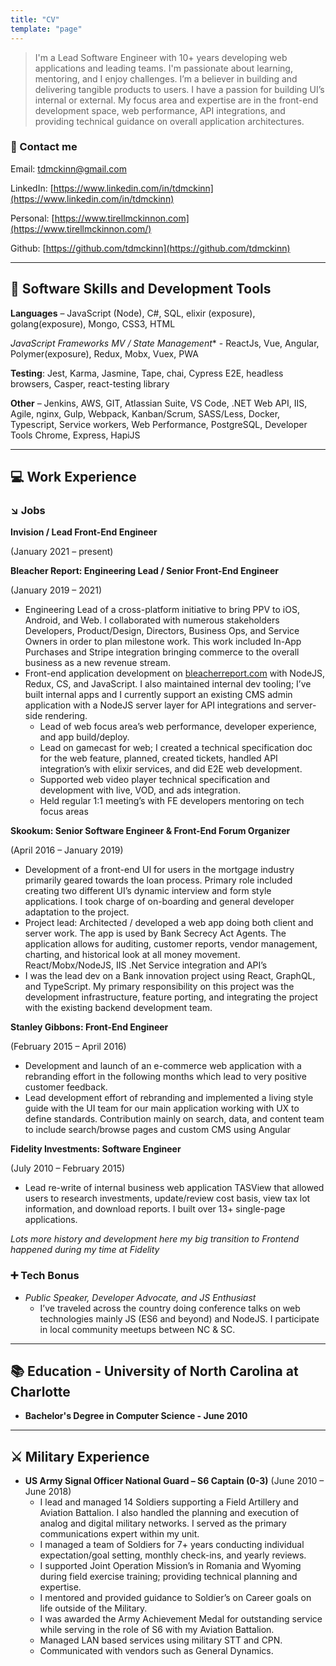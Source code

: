 ```yaml
---
title: "CV"
template: "page"
---
```


> I'm a Lead Software Engineer with 10+ years developing web applications and leading teams. I'm passionate about learning, mentoring, and I enjoy challenges. I’m a believer in building and delivering tangible products to users. I have a passion for building UI’s internal or external. My focus area and expertise are in the front-end development space, web performance, API integrations, and providing technical guidance on overall application architectures.

### 📧 Contact me

Email: [tdmckinn@gmail.com](mailto:tdmckinn@gmail.com)

LinkedIn: [https://www.linkedin.com/in/tdmckinn](https://www.linkedin.com/in/tdmckinn)

Personal: [https://www.tirellmckinnon.com](https://www.tirellmckinnon.com/)

Github: [https://github.com/tdmckinn](https://github.com/tdmckinn)

---

## 🧰 Software Skills and Development Tools

**Languages** – JavaScript (Node), C#, SQL, elixir (exposure), golang(exposure), Mongo, CSS3, HTML

**JavaScript Frameworks MV* / State Management** - ReactJs, Vue, Angular, Polymer(exposure), Redux, Mobx, Vuex, PWA

**Testing**: Jest, Karma, Jasmine, Tape, chai, Cypress E2E, headless browsers, Casper, react-testing library

**Other** – Jenkins, AWS, GIT, Atlassian Suite, VS Code, .NET Web API, IIS, Agile, nginx, Gulp, Webpack, Kanban/Scrum, SASS/Less, Docker, Typescript, Service workers, Web Performance, PostgreSQL, Developer Tools Chrome, Express, HapiJS

---

## 💻 Work Experience

### ↘️ Jobs

**Invision / Lead Front-End Engineer**

(January 2021 – present)


**Bleacher Report: Engineering Lead / Senior Front-End Engineer**

(January 2019 – 2021)

- Engineering Lead of a cross-platform initiative to bring PPV to iOS, Android, and Web. I collaborated with numerous stakeholders Developers, Product/Design, Directors, Business Ops, and Service Owners in order to plan milestone work. This work included In-App Purchases and Stripe integration bringing commerce to the overall business as a new revenue stream.
- Front-end application development on [bleacherreport.com](http://bleacherreport.com/) with NodeJS, Redux, CS, and JavaScript. I also maintained internal dev tooling; I’ve built internal apps and I currently support an existing CMS admin application with a NodeJS server layer for API integrations and server-side rendering.
    - Lead of web focus area’s web performance, developer experience, and app build/deploy.
    - Lead on gamecast for web; I created a technical specification doc for the web feature, planned, created tickets, handled API integration’s with elixir services, and did E2E web development.
    - Supported web video player technical specification and development with live, VOD, and ads integration.
    - Held regular 1:1 meeting’s with FE developers mentoring on tech focus areas

**Skookum: Senior Software Engineer & Front-End Forum Organizer**

(April 2016 – January 2019)

- Development of a front-end UI for users in the mortgage industry primarily geared towards the loan process. Primary role included creating two different UI’s dynamic interview and form style applications. I took charge of on-boarding and general developer adaptation to the project.
- Project lead: Architected / developed a web app doing both client and server work. The app is used by Bank Secrecy Act Agents. The application allows for auditing, customer reports, vendor management, charting, and historical look at all money movement. React/Mobx/NodeJS, IIS .Net Service integration and API’s
- I was the lead dev on a Bank innovation project using React, GraphQL, and TypeScript. My primary responsibility on this project was the development infrastructure, feature porting, and integrating the project with the existing backend development team.

**Stanley Gibbons: Front-End Engineer**

(February 2015 – April 2016)

- Development and launch of an e-commerce web application with a rebranding effort in the following months which lead to very positive customer feedback.
- Lead development effort of rebranding and implemented a living style guide with the UI team for our main application working with UX to define standards. Contribution mainly on search, data, and content team to include search/browse pages and custom CMS using Angular

**Fidelity Investments: Software Engineer**

(July 2010 – February 2015)

- Lead re-write of internal business web application TASView that allowed users to research investments, update/review cost basis, view tax lot information, and download reports. I built over 13+ single-page applications.

*Lots more history and development here my big transition to Frontend happened during my time at Fidelity*

### ➕ Tech Bonus

- *Public Speaker, Developer Advocate, and JS Enthusiast*
    - I’ve traveled across the country doing conference talks on web technologies mainly JS (ES6 and beyond) and NodeJS. I participate in local community meetups between NC & SC.

---

## 📚 Education - University of North Carolina at Charlotte

- **Bachelor's Degree in Computer Science - June 2010**

---

## ⚔️ Military Experience

- **US Army Signal Officer National Guard – S6 Captain (0-3)**
(June 2010 – June 2018)
    - I lead and managed 14 Soldiers supporting a Field Artillery and Aviation Battalion. I also handled the planning and execution of analog and digital military networks. I served as the primary communications expert within my unit.
    - I managed a team of Soldiers for 7+ years conducting individual expectation/goal setting, monthly check-ins, and yearly reviews.
    - I supported Joint Operation Mission’s in Romania and Wyoming during field exercise training; providing technical planning and expertise.
    - I mentored and provided guidance to Soldier’s on Career goals on life outside of the Military.
    - I was awarded the Army Achievement Medal for outstanding service while serving in the role of S6 with my Aviation Battalion.
    - Managed LAN based services using military STT and CPN.
    - Communicated with vendors such as General Dynamics.

